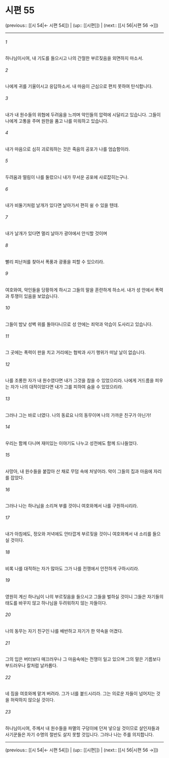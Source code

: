 # 시편 55

(previous:: [[시 54|← 시편 54]]) | (up:: [[시편]]) | (next:: [[시 56|시편 56 →]])

***




###### 1 

하나님이시여, 내 기도를 들으시고 나의 간절한 부르짖음을 외면하지 마소서. 



###### 2 

나에게 귀를 기울이시고 응답하소서. 내 마음이 근심으로 편치 못하여 탄식합니다. 



###### 3 

내가 내 원수들의 위협에 두려움을 느끼며 악인들의 압력에 시달리고 있습니다. 그들이 나에게 고통을 주며 원한을 품고 나를 미워하고 있습니다. 



###### 4 

내가 마음으로 심히 괴로워하는 것은 죽음의 공포가 나를 엄습함이라. 



###### 5 

두려움과 떨림이 나를 둘렀으니 내가 무서운 공포에 사로잡히는구나. 



###### 6 

내가 비둘기처럼 날개가 있다면 날아가서 편히 쉴 수 있을 텐데. 



###### 7 

내가 날개가 있다면 멀리 날아가 광야에서 안식할 것이며 



###### 8 

빨리 피난처를 찾아서 폭풍과 광풍을 피할 수 있으리라. 



###### 9 

여호와여, 악인들을 당황하게 하시고 그들의 말을 혼란하게 하소서. 내가 성 안에서 폭력과 투쟁이 있음을 보았습니다. 



###### 10 

그들이 밤낮 성벽 위를 돌아다니므로 성 안에는 죄악과 악습이 도사리고 있습니다. 



###### 11 

그 곳에는 폭력이 판을 치고 거리에는 협박과 사기 행위가 떠날 날이 없습니다. 



###### 12 

나를 조롱한 자가 내 원수였다면 내가 그것을 참을 수 있었으리라. 나에게 거드름을 피우는 자가 나의 대적이었다면 내가 그를 피하여 숨을 수 있었으리라. 



###### 13 

그러나 그는 바로 너였다. 나의 동료요 나의 동무이며 나의 가까운 친구가 아닌가! 



###### 14 

우리는 함께 다니며 재미있는 이야기도 나누고 성전에도 함께 드나들었다. 



###### 15 

사망아, 내 원수들을 붙잡아 산 채로 무덤 속에 처넣어라. 악이 그들의 집과 마음에 자리를 잡았다. 



###### 16 

그러나 나는 하나님을 소리쳐 부를 것이니 여호와께서 나를 구원하시리라. 



###### 17 

내가 아침에도, 정오와 저녁에도 안타깝게 부르짖을 것이니 여호와께서 내 소리를 들으실 것이다. 



###### 18 

비록 나를 대적하는 자가 많아도 그가 나를 전쟁에서 안전하게 구하시리라. 



###### 19 

영원히 계신 하나님이 나의 부르짖음을 들으시고 그들을 벌하실 것이니 그들은 자기들의 태도를 바꾸지 않고 하나님을 두려워하지 않는 자들이다. 



###### 20 

나의 동무는 자기 친구인 나를 배반하고 자기가 한 약속을 어겼다. 



###### 21 

그의 입은 버터보다 매끄러우나 그 마음속에는 전쟁이 일고 있으며 그의 말은 기름보다 부드러우나 칼처럼 날카롭다. 



###### 22 

네 짐을 여호와께 맡겨 버려라. 그가 너를 붙드시리라. 그는 의로운 자들이 넘어지는 것을 허락하지 않으실 것이다. 



###### 23 

하나님이시여, 주께서 내 원수들을 파멸의 구덩이에 던져 넣으실 것이므로 살인자들과 사기꾼들은 자기 수명의 절반도 살지 못할 것입니다. 그러나 나는 주를 의지합니다.

***

(previous:: [[시 54|← 시편 54]]) | (up:: [[시편]]) | (next:: [[시 56|시편 56 →]])
